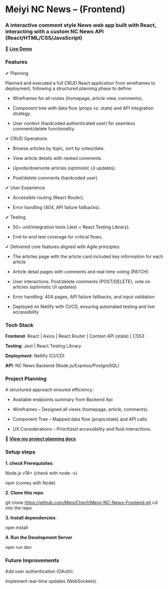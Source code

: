 # Meiyi NC News – (Frontend)
### A interactive comment style News web app built with React, interacting with a custom NC News API (React/HTML/CSS/JavaScript)

🚀 **[Live Demo](https://meiyi-nc-news.netlify.app)**

### **Features**

✔ Planning

Planned and executed a full CRUD React application from wireframes to deployment, following a structured planning phase to define:

- Wireframes for all routes (homepage, article view, comments).

- Component tree with data flow (props vs. state) and API integration strategy.

- User context (hardcoded authenticated user) for seamless comment/delete functionality.

✔ CRUD Operations

- Browse articles by topic, sort by votes/date.

- View article details with nested comments.

- Upvote/downvote articles (optimistic UI updates).

- Post/delete comments (hardcoded user).

✔ User Experience

- Accessible routing (React Router).

- Error handling (404, API failure fallbacks).

✔ Testing

- 50+ unit/integration tests (Jest + React Testing Library).

- End-to-end test coverage for critical flows.

✔ Delivered core features aligned with Agile principles:

- The articles page with the article card included key information for each article

- Article detail pages with comments and real-time voting (PATCH)

- User interactions: Post/delete comments (POST/DELETE), vote on articles (optimistic UI updates)

- Error handling: 404 pages, API failure fallbacks, and input validation

- Deployed on Netlify with CI/CD, ensuring automated testing and live accessibility


### **Tech Stack**

**Frontend**: React | Axios | React Router | Context API (state) | CSS3

**Testing**: Jest | React Testing Library

**Deployment**: Netlify (CI/CD)

**API**: NC News Backend (Node.js/Express/PostgreSQL)

### **Project Planning**
A structured approach ensured efficiency:

- Avaliable endpoints summary from Backend Api

- Wireframes – Designed all views (homepage, article, comments).

- Component Tree – Mapped data flow (props/state) and API calls.

- UX Considerations – Prioritized accessibility and fluid interactions.

📁 **[View my project planning docs](/planning)**

### **Setup steps**

**1. check Prerequisites**:

Node.js v18+ (check with node -v)

npm (comes with Node)

**2. Clone this repo**:

git clone https://github.com/MeiyiChen1/Meiyi-NC-News-Frontend.git
cd into the repo

**3. Install dependencies**:

npm install

**4. Run the Development Server**

npm run dev


### **Future Improvements**

Add user authentication (OAuth).

Implement real-time updates (WebSockets).
